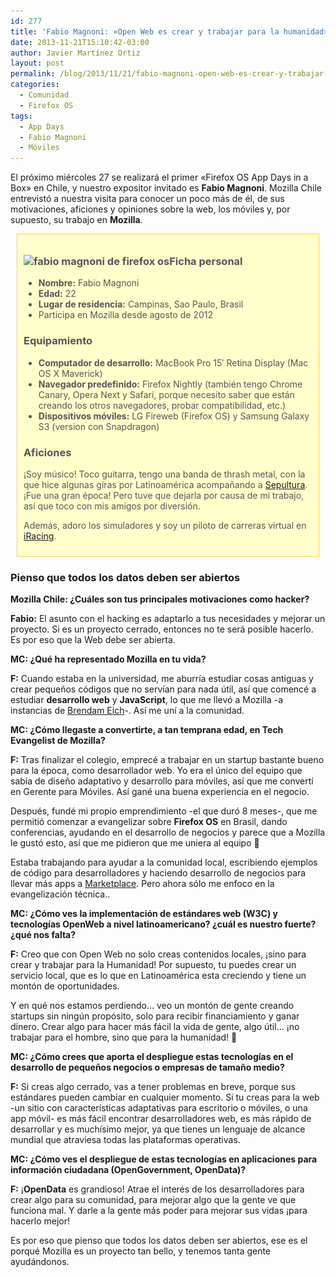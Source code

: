 ```yaml
---
id: 277
title: 'Fabio Magnoni: «Open Web es crear y trabajar para la humanidad»'
date: 2013-11-21T15:10:42-03:00
author: Javier Martínez Ortiz
layout: post
permalink: /blog/2013/11/21/fabio-magnoni-open-web-es-crear-y-trabajar-para-la-humanidad/
categories:
  - Comunidad
  - Firefox OS
tags:
  - App Days
  - Fabio Magnoni
  - Móviles
---
```

El próximo miércoles 27 se realizará el primer «Firefox OS App Days in a Box»</a> en Chile, y nuestro expositor invitado es **Fabio Magnoni**. Mozilla Chile entrevistó a nuestra visita para conocer un poco más de él, de sus motivaciones, aficiones y opiniones sobre la web, los móviles y, por supuesto, su trabajo en **Mozilla**.  
<!--more-->

<div id="destacado" style="color: #555555; background-color: #ffffcc; border: solid 1px #ffcc66; padding: 10px; margin: 10px;">
  <h3>
    <img class="alignright size-medium wp-image-282" alt="fabio magnoni de firefox os" src="/images/2013/11/Fabio-Magnoni-252x194.jpg" width="252" height="194" data-id="282" srcset="/images/2013/11/Fabio-Magnoni-252x194.jpg 252w, /images/2013/11/Fabio-Magnoni.jpg 406w" sizes="(max-width: 252px) 100vw, 252px" />Ficha personal
  </h3>
  
  <ul>
    <li>
      <strong>Nombre:</strong> Fabio Magnoni
    </li>
    <li>
      <strong>Edad:</strong> 22
    </li>
    <li>
      <strong>Lugar de residencia:</strong> Campinas, Sao Paulo, Brasil
    </li>
    <li>
      Participa en Mozilla desde agosto de 2012
    </li>
  </ul>
  
  <h3>
    Equipamiento
  </h3>
  
  <ul>
    <li>
      <strong>Computador de desarrollo:</strong> MacBook Pro 15&#8242; Retina Display (Mac OS X Maverick)
    </li>
    <li>
      <strong>Navegador predefinido:</strong> Firefox Nightly (también tengo Chrome Canary, Opera Next y Safari, porque necesito saber que están creando los otros navegadores, probar compatibilidad, etc.)
    </li>
    <li>
      <strong>Dispositivos móviles:</strong> LG Fireweb (Firefox OS) y Samsung Galaxy S3 (version con Snapdragon)
    </li>
  </ul>
  
  <h3>
    Aficiones
  </h3>
  
  <p>
    ¡Soy músico! Toco guitarra, tengo una banda de thrash metal, con la que hice algunas giras por Latinoamérica acompañando a <a href="https://es.wikipedia.org/wiki/Sepultura_(banda)‎" target="_blank">Sepultura</a>. ¡Fue una gran época! Pero tuve que dejarla por causa de mi trabajo, así que toco con mis amigos por diversión.
  </p>
  
  <p>
    Además, adoro los simuladores y soy un piloto de carreras virtual en <a href="http://www.iracing.com" target="_blank">iRacing</a>.
  </p>
</div>

### Pienso que todos los datos deben ser abiertos

**Mozilla Chile: ¿Cuáles son tus principales motivaciones como hacker?**

**Fabio:** El asunto con el hacking es adaptarlo a tus necesidades y mejorar un proyecto. Si es un proyecto cerrado, entonces no te será posible hacerlo. Es por eso que la Web debe ser abierta.

**MC: ¿Qué ha representado Mozilla en tu vida?**

**F:** Cuando estaba en la universidad, me aburría estudiar cosas antiguas y crear pequeños códigos que no servían para nada útil, así que comencé a estudiar **desarrollo web** y **JavaScript**, lo que me llevó a Mozilla -a instancias de <a href="https://brendaneich.com/" target="_blank">Brendam Eich</a>-. Así me uní a la comunidad.

**MC: ¿Cómo llegaste a convertirte, a tan temprana edad, en Tech Evangelist de Mozilla?**

**F:** Tras finalizar el colegio, emprecé a trabajar en un startup bastante bueno para la época, como desarrollador web. Yo era el único del equipo que sabía de diseño adaptativo y desarrollo para móviles, así que me convertí en Gerente para Móviles. Así gané una buena experiencia en el negocio.

Después, fundé mi propio emprendimiento -el que duró 8 meses-, que me permitió comenzar a evangelizar sobre **Firefox OS** en Brasil, dando conferencias, ayudando en el desarrollo de negocios y parece que a Mozilla le gustó esto, así que me pidieron que me uniera al equipo 🙂

Estaba trabajando para ayudar a la comunidad local, escribiendo ejemplos de código para desarrolladores y haciendo desarrollo de negocios para llevar más apps a <a href="https://marketplace.firefox.com/" target="_blank">Marketplace</a>. Pero ahora sólo me enfoco en la evangelización técnica..

**MC: ¿Cómo ves la implementación de estándares web (W3C) y tecnologías OpenWeb a nivel latinoamericano? ¿cuál es nuestro fuerte? ¿qué nos falta?**

**F:** Creo que con Open Web no solo creas contenidos locales, ¡sino para crear y trabajar para la Humanidad! Por supuesto, tu puedes crear un servicio local, que es lo que en Latinoamérica esta creciendo y tiene un montón de oportunidades.

Y en qué nos estamos perdiendo&#8230; veo un montón de gente creando startups sin ningún propósito, solo para recibir financiamiento y ganar dinero. Crear algo para hacer más fácil la vida de gente, algo útil&#8230; ¡no trabajar para el hombre, sino que para la humanidad! 🙂

**MC: ¿Cómo crees que aporta el despliegue estas tecnologías en el desarrollo de pequeños negocios o empresas de tamaño medio?**

**F:** Si creas algo cerrado, vas a tener problemas en breve, porque sus estándares pueden cambiar en cualquier momento. Si tu creas para la web -un sitio con características adaptativas para escritorio o móviles, o una app móvil- es más fácil encontrar desarrolladores web, es más rápido de desarrollar y es muchísimo mejor, ya que tienes un lenguaje de alcance mundial que atraviesa todas las plataformas operativas.

**MC: ¿Cómo ves el despliegue de estas tecnologías en aplicaciones para información ciudadana (OpenGovernment, OpenData)?**

**F:** ¡**OpenData** es grandioso! Atrae el interés de los desarrolladores para crear algo para su comunidad, para mejorar algo que la gente ve que funciona mal. Y darle a la gente más poder para mejorar sus vidas ¡para hacerlo mejor!

Es por eso que pienso que todos los datos deben ser abiertos, ese es el porqué Mozilla es un proyecto tan bello, y tenemos tanta gente ayudándonos.